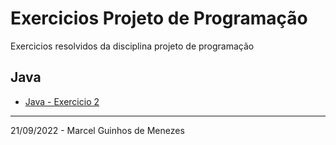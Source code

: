 # Exercicios Projeto de Programação
Exercicios resolvidos da disciplina projeto de programação

## Java
* [Java - Exercicio 2](./Java%20-%20Exercicio%202/README.md)


---

21/09/2022 - Marcel Guinhos de Menezes